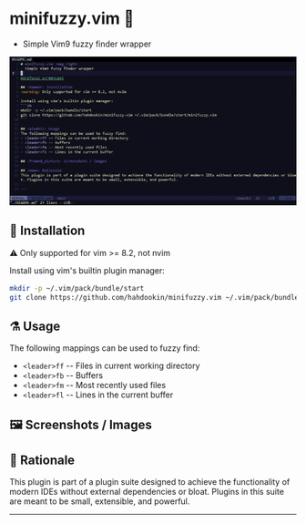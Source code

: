 # minifuzzy.vim :mag_right:
- Simple Vim9 fuzzy finder wrapper

![minifuzzy screencast](images/minifuzzy.gif)

## :hammer: Installation
:warning: Only supported for vim >= 8.2, not nvim

Install using vim's builtin plugin manager:
```sh
mkdir -p ~/.vim/pack/bundle/start
git clone https://github.com/hahdookin/minifuzzy.vim ~/.vim/pack/bundle/start/minifuzzy.vim
```

## :alembic: Usage
The following mappings can be used to fuzzy find:
- `<leader>ff` -- Files in current working directory
- `<leader>fb` -- Buffers
- `<leader>fm` -- Most recently used files
- `<leader>fl` -- Lines in the current buffer

## :framed_picture: Screenshots / Images

## :memo: Rationale
This plugin is part of a plugin suite designed to achieve the functionality of modern IDEs without external dependencies or bloat. Plugins in this suite are meant to be small, extensible, and powerful. 

---
